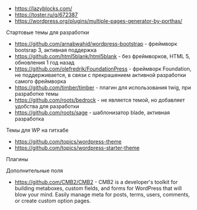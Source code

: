 * https://lazyblocks.com/
* https://toster.ru/q/672387
* https://wordpress.org/plugins/multiple-pages-generator-by-porthas/

Стартовые темы для разработки

* https://github.com/arnabwahid/wordpress-bootstrap - фреймворк bootsrap 3, активная поддержка
* https://github.com/html5blank/html5blank - без фреймворков, HTML 5, обновления 1 год назад
* https://github.com/olefredrik/FoundationPress - фреймворк Foundation, не поддерживается, в связи с прекрашением активной разработки самого фреймворка
* https://github.com/timber/timber - плагин для использования twig, при разработке темы
* https://github.com/roots/bedrock - не является темой, но добавляет удобства для разработки
* https://github.com/roots/sage - шаблонизатор blade, активная разработка

Темы для WP на гитхабе
* https://github.com/topics/wordpress-theme
* https://github.com/topics/wordpress-starter-theme

Плагины

Дополнительные поля
* https://github.com/CMB2/CMB2 - CMB2 is a developer's toolkit for building metaboxes, custom fields, and forms for WordPress that will blow your mind. Easily manage meta for posts, terms, users, comments, or create custom option pages.
